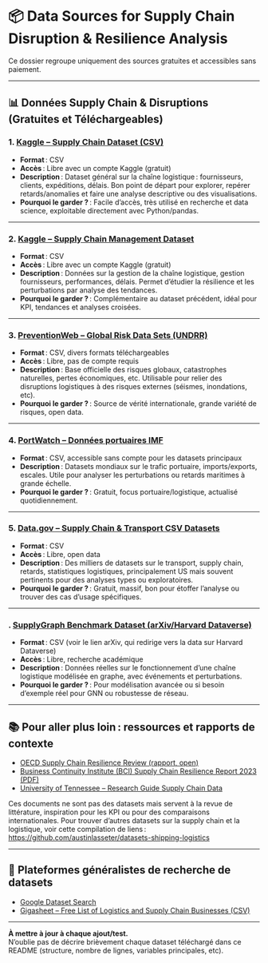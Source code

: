 # 📦 Data Sources for Supply Chain Disruption & Resilience Analysis

Ce dossier regroupe uniquement des sources gratuites et accessibles sans paiement.

---

## 📊 Données Supply Chain & Disruptions (Gratuites et Téléchargeables)

### 1. [Kaggle – Supply Chain Dataset (CSV)](https://www.kaggle.com/datasets/amirmotefaker/supply-chain-dataset)
- **Format** : CSV
- **Accès** : Libre avec un compte Kaggle (gratuit)
- **Description** : Dataset général sur la chaîne logistique : fournisseurs, clients, expéditions, délais. Bon point de départ pour explorer, repérer retards/anomalies et faire une analyse descriptive ou des visualisations.
- **Pourquoi le garder ?** : Facile d’accès, très utilisé en recherche et data science, exploitable directement avec Python/pandas.

---

### 2. [Kaggle – Supply Chain Management Dataset](https://www.kaggle.com/datasets/lastman0800/supply-chain-management)
- **Format** : CSV
- **Accès** : Libre avec un compte Kaggle (gratuit)
- **Description** : Données sur la gestion de la chaîne logistique, gestion fournisseurs, performances, délais. Permet d’étudier la résilience et les perturbations par analyse des tendances.
- **Pourquoi le garder ?** : Complémentaire au dataset précédent, idéal pour KPI, tendances et analyses croisées.

---

### 3. [PreventionWeb – Global Risk Data Sets (UNDRR)](https://www.preventionweb.net/understanding-disaster-risk/disaster-losses-and-statistics/global-risk-data-sets)
- **Format** : CSV, divers formats téléchargeables
- **Accès** : Libre, pas de compte requis
- **Description** : Base officielle des risques globaux, catastrophes naturelles, pertes économiques, etc. Utilisable pour relier des disruptions logistiques à des risques externes (séismes, inondations, etc).
- **Pourquoi le garder ?** : Source de vérité internationale, grande variété de risques, open data.

---

### 4. [PortWatch – Données portuaires IMF](https://portwatch.imf.org/datasets)
- **Format** : CSV, accessible sans compte pour les datasets principaux
- **Description** : Datasets mondiaux sur le trafic portuaire, imports/exports, escales. Utile pour analyser les perturbations ou retards maritimes à grande échelle.
- **Pourquoi le garder ?** : Gratuit, focus portuaire/logistique, actualisé quotidiennement.

---

### 5. [Data.gov – Supply Chain & Transport CSV Datasets](https://catalog.data.gov/dataset/?res_format=CSV)
- **Format** : CSV
- **Accès** : Libre, open data
- **Description** : Des milliers de datasets sur le transport, supply chain, retards, statistiques logistiques, principalement US mais souvent pertinents pour des analyses types ou exploratoires.
- **Pourquoi le garder ?** : Gratuit, massif, bon pour étoffer l’analyse ou trouver des cas d’usage spécifiques.

---

### . [SupplyGraph Benchmark Dataset (arXiv/Harvard Dataverse)](https://arxiv.org/html/2401.15299v3)
- **Format** : CSV (voir le lien arXiv, qui redirige vers la data sur Harvard Dataverse)
- **Accès** : Libre, recherche académique
- **Description** : Données réelles sur le fonctionnement d’une chaîne logistique modélisée en graphe, avec événements et perturbations.
- **Pourquoi le garder ?** : Pour modélisation avancée ou si besoin d’exemple réel pour GNN ou robustesse de réseau.


---

## 📚 Pour aller plus loin : ressources et rapports de contexte

- [OECD Supply Chain Resilience Review (rapport, open)](https://www.oecd.org/en/publications/oecd-supply-chain-resilience-review_94e3a8ea-en.html)
- [Business Continuity Institute (BCI) Supply Chain Resilience Report 2023 (PDF)](https://www.thebci.org/static/e02a3e5f-82e5-4ff1-b8bc61de9657e9c8/BCI-0007h-Supply-Chain-Resilience-ReportLow-Singles.pdf)
- [University of Tennessee – Research Guide Supply Chain Data](https://libguides.utk.edu/c.php?g=911741&p=6575936)

Ces documents ne sont pas des datasets mais servent à la revue de littérature, inspiration pour les KPI ou pour des comparaisons internationales.
Pour trouver d’autres datasets sur la supply chain et la logistique, voir cette compilation de liens : https://github.com/austinlasseter/datasets-shipping-logistics

---

## 🔎 Plateformes généralistes de recherche de datasets
- [Google Dataset Search](https://datasetsearch.research.google.com/)
- [Gigasheet – Free List of Logistics and Supply Chain Businesses (CSV)](https://www.gigasheet.com/sample-data/free-list-of-logistics-and-supply-chain-businessescsv)

---

**À mettre à jour à chaque ajout/test.**  
N’oublie pas de décrire brièvement chaque dataset téléchargé dans ce README (structure, nombre de lignes, variables principales, etc).